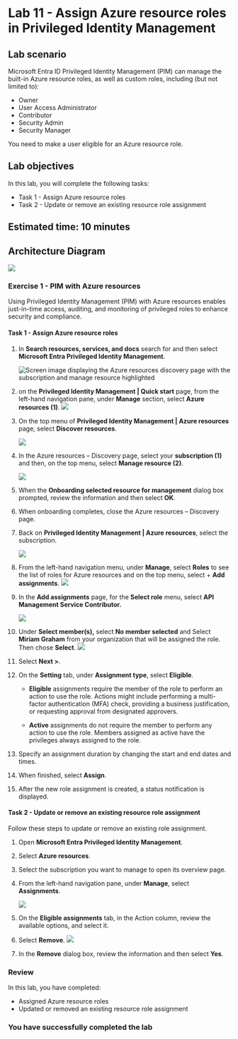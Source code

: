 # Lab 11 - Assign Azure resource roles in Privileged Identity Management

## Lab scenario

Microsoft Entra ID Privileged Identity Management (PIM) can manage the built-in Azure resource roles, as well as custom roles, including (but not limited to):

- Owner
- User Access Administrator
- Contributor
- Security Admin
- Security Manager

You need to make a user eligible for an Azure resource role.

## Lab objectives
In this lab, you will complete the following tasks:

- Task 1 - Assign Azure resource roles
- Task 2 - Update or remove an existing resource role assignment

## Estimated time: 10 minutes

## Architecture Diagram

   ![](./media/arch011.png)

### Exercise 1 - PIM with Azure resources
Using Privileged Identity Management (PIM) with Azure resources enables just-in-time access, auditing, and monitoring of privileged roles to enhance security and compliance.

#### Task 1 - Assign Azure resource roles

1. In **Search resources, services, and docs** search for and then select **Microsoft Entra Privileged Identity Management**.

   ![Screen image displaying the Azure resources discovery page with the subscription and manage resource highlighted](./media/lab11-1.png)

1. on the **Privileged Identity Management | Quick start** page, from the left-hand navigation pane, under **Manage** section, select **Azure resources (1)**.
   ![](./media/lab11-2.png)

1. On the top menu of **Privileged Identity Management | Azure resources** page, select **Discover resources**.

   ![](./media/lab11-3.png)

1. In the Azure resources – Discovery page, select your **subscription (1)** and then, on the top menu, select **Manage resource (2)**.

   ![](./media/lab11-4.png)

1. When the **Onboarding selected resource for management** dialog box prompted, review the information and then select **OK**.

1. When onboarding completes, close the Azure resources – Discovery page.

1. Back on **Privileged Identity Management | Azure resources**, select the subscription.

   ![](./media/lab11-5.png)

1. From the left-hand navigation menu, under **Manage**, select **Roles** to see the list of roles for Azure resources and on the top menu, select + **Add assignments**.
   ![](./media/lab11-6.png)

1. In the **Add assignments** page, for the **Select role** menu, select **API Management Service Contributor.**

   ![](./media/lab11-7.png)

1. Under **Select member(s),** select **No member selected** and Select **Miriam Graham** from your organization that will be assigned the role. Then chose **Select**.
    ![](./media/lab11-8.png)

1. Select **Next >**.

1. On the **Setting** tab, under **Assignment type**, select **Eligible**.

   - **Eligible** assignments require the member of the role to perform an action to use the role. Actions might include performing a multi-factor authentication (MFA) check, providing a business justification, or requesting approval from designated approvers.

   - **Active** assignments do not require the member to perform any action to use the role. Members assigned as active have the privileges always assigned to the role.

1. Specify an assignment duration by changing the start and end dates and times.

1. When finished, select **Assign**.

1. After the new role assignment is created, a status notification is displayed.

#### Task 2 - Update or remove an existing resource role assignment

Follow these steps to update or remove an existing role assignment.

1. Open **Microsoft Entra Privileged Identity Management**.

2. Select **Azure resources**.

3. Select the subscription you want to manage to open its overview page.

4. From the left-hand navigation pane, under **Manage**, select **Assignments**.

   ![](./media/lab11-9.png)

6. On the **Eligible assignments** tab, in the Action column, review the available options, and select it.

7. Select **Remove**.
   ![](./media/lab11-10.png)

9. In the **Remove** dialog box, review the information and then select **Yes**.

### Review
In this lab, you have completed:
- Assigned Azure resource roles
- Updated or removed an existing resource role assignment

### You have successfully completed the lab

